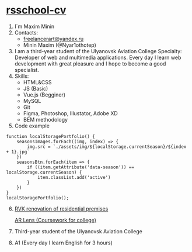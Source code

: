 # [rsschool-cv](https://nyar1othotep.github.io/rsschool-cv/cv "cv.md")
1. I\`m Maxim Minin
2. Contacts:
    + freelancerart@yandex.ru
    + Minin Maxim (@Nyar1othotep)
3. I am a third-year student of the Ulyanovsk Aviation College 
Specialty: Developer of web and multimedia applications. Every day I learn web development with great pleasure and I hope to become a good specialist.
4. Skills:
    + HTML&CSS
    + JS (Basic)
    + Vue.js (Begginer)
    + MySQL
    + Git
    + Figma, Photoshop, Illustator, Adobe XD
    + BEM methodology
5. Code example
```
function localStoragePortfolio() {
    seasonsImages.forEach((img, index) => {
        img.src = `./assets/img/${localStorage.currentSeason}/${index + 1}.jpg`
    })
    seasonsBtn.forEach(item => {
        if ((item.getAttribute('data-season')) == localStorage.currentSeason) {
            item.classList.add('active')
        }
    })
}
localStoragePortfolio();
```
6. [RVK renovation of residential premises](https://nyar1othotep.github.io/RVK-renovation-of-residential-premises/ "RVK")

   [AR Lens (Coursework for college)](https://nyar1othotep.github.io/Courswork2/ "AR Lens")
7. Third-year student of the Ulyanovsk Aviation College
8. A1 (Every day I learn English for 3 hours)
   
